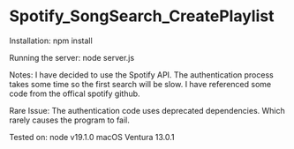 # Spotify_SongSearch_CreatePlaylist

Installation:
    npm install 

Running the server:
    node server.js

Notes:
    I have decided to use the Spotify API. The authentication process takes some time so the first search
    will be slow. I have referenced some code from the offical spotify github.

Rare Issue:
    The authentication code uses deprecated dependencies. 
    Which rarely causes the program to fail. 
   

Tested on:
    node v19.1.0 
    macOS Ventura 13.0.1
